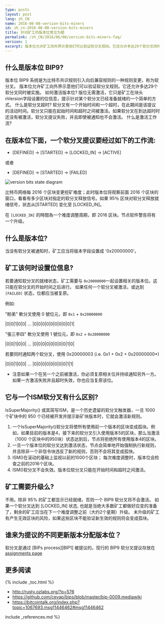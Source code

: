 ```yaml
---
type: posts
layout: post
lang: zh_CN
name: 2016-06-08-version-bits-miners
id: zh_cn-2016-06-08-version-bits-miners
title: 针对矿工的版本位常见为题
permalink: /zh_CN/2016/06/08/version-bits-miners-faq/
version: 1
excerpt: 版本位允许矿工向外界示意他们可以验证软分叉规则。它还允许多达29个软分叉同时被实施。
---
```


## 什么是版本位 BIP9?

版本位 BIP9 系统是为比特币共识规则引入向后兼容规则的一种规则变更，称为软分叉。
版本位允许矿工向外界示意他们可以验证软分叉规则。它还允许多达29个软分叉同时被实施。
如何激活版本位?
版位无需激活，它只是矿工在块头nVersion字段设置的位信息，提示针对某个软分叉已经准备就绪的一个简单的方式。
什么是软分叉超时?
软分叉有一个开始时间和一个超时，在此期间是该提议的活动时间。软分叉只能在起始时间和超时之间被激活。如果软分叉在到达超时时还没有被激活，软分叉提议失败，并且即使被通知也不会激活。
什么是激活工作流?

## 在版本位下面，一个软分叉提议要经过如下的工作流:

-	[DEFINED] -> [STARTED] -> [LOCKED_IN] -> [ACTIVE]

或者

-	[DEFINED] -> [STARTED] -> [FAILED]

![version bits state diagram](https://raw.githubusercontent.com/cevap/bips/master/bip-0009/states.png)

比特币网络每 2016 个区块变更挖矿难度；此时版本位将观察前面 2016 个区块的窗口，看看有多少区块对指定的软分叉释放信号。如果 95％ 区块对软分叉释放就绪信号，状态从[STARTED] 变化至 [LOCKED_IN]。

在 `[LOCKED_IN]` 的時間為一个难度调整周期，即 2016 区块。节点软件警告将有一个升级。

## 什么是版本位?

当没有软分叉被通知时，矿工应当将版本字段设置成 '0x20000000'。

## 矿工该何时设置位信息?

若要通知软分叉的就绪状态，矿工需要与 `0x20000000`一起设置相关的版本位。这只能在软分叉的开始时间之后进行。
如果任何一个软分叉被激活，或达到 `[FAILED]` 状态，位都应当被复原。

例如:

"盼弟" 軟分叉使用 0 號位元，即 `0x1` + `0x20000000`

|0|0|1|0|0| ... |0|0|0|0|0|0|0|0|0|1|

"張三李四" 軟分叉使用 1 號位元，即 `0x2` + `0x20000000`

|0|0|1|0|0| ... |0|0|0|0|0|0|0|0|1|0|

若要同时通知两个软分叉，使用 0x20000003 (i.e. 0x1 + 0x2 + 0x20000000*)

|0|0|1|0|0| ... |0|0|0|0|0|0|0|0|1|1|

*	注意如果一个在另一个之前被激活，你必须复原相关位并持续通知另外一方。如果一方激活失败并且超时失效，你也应当复原该位。

## 它与一个ISM软分叉有什么区别?

IsSuperMajority() 或其简写ISM，是一个历史遗留的软分叉触发器，一旦 1000 个矿块中的 950 个已经被开发并提示新矿块版本时，它就会激活新规则。

1.	一个IsSuperMajority()软分叉将使所有使用前一个版本的区块变成孤块。例如，如果目前的版本是4，接下来的软分叉引入使用版本5的区块，那么当激活（1000 个区块中的950块）状态达到后，节点将拒绝所有使用版本4的区块。
2.	一旦一个版本位的软分叉达到激活状态，节点会简单地开始强制执行新规则，并且除非一个非信令块违反了新的规则，否则不会将其变成孤快。
3.	ISM()在滚动的基础上监视以前的1000个区块； 每次难度调整时，版本位会检查之前的2016个区块。
4.	ISM()软分叉不会失效。版本位软分叉只能在开始时间和超时之间激活。

## 矿工需要升级么?

不用。除非 95% 的矿工都显示已经就绪，否则一个 BIP9 软分叉将不会激活。 如果一个软分叉达到 [LOCKED_IN] 状态, 也就是当绝大多数矿工都做好应变的准备了，剩余的矿工应当在下一个难度调整之前（大约2个星期）升级。
未升级的矿工有产生无效区块的风险，如果这些区块不能验证新生效的规则将会变成孤块。

## 谁来为提议的不同更新版本分配版本位？

软分叉是通过 [BIPs process][BIP1] 被提议的。现行的 BIP9 软分叉提议存放在 [assignments page](https://github.com/cevap/bips/blob/master/bip-0009.mediawiki#deployments)

## 更多阅读


{% include _toc.html %}

- <http://rusty.ozlabs.org/?p=576>
- <https://github.com/cevap/bips/blob/master/bip-0009.mediawiki>
- <https://bitcointalk.org/index.php?topic=1067693.msg11446462#msg11446462>

include _references.md %}
